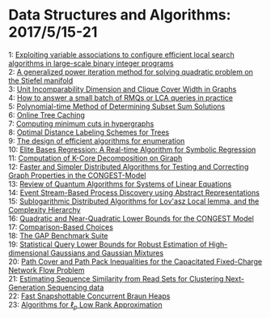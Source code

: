 # Data Structures and Algorithms: 2017/5/15-21  
1: [Exploiting variable associations to configure efficient local search  algorithms in large-scale binary integer programs](https://doi.org/10.48550/arXiv.1604.08448)  
2: [A generalized power iteration method for solving quadratic problem on  the Stiefel manifold](https://doi.org/10.48550/arXiv.1701.00381)  
3: [Unit Incomparability Dimension and Clique Cover Width in Graphs](https://doi.org/10.48550/arXiv.1705.04395)  
4: [How to answer a small batch of RMQs or LCA queries in practice](https://doi.org/10.48550/arXiv.1705.04589)  
5: [Polynomial-time Method of Determining Subset Sum Solutions](https://doi.org/10.48550/arXiv.1412.5149)  
6: [Online Tree Caching](https://doi.org/10.48550/arXiv.1602.08563)  
7: [Computing minimum cuts in hypergraphs](https://doi.org/10.48550/arXiv.1607.08682)  
8: [Optimal Distance Labeling Schemes for Trees](https://doi.org/10.48550/arXiv.1608.00212)  
9: [The design of efficient algorithms for enumeration](https://doi.org/10.48550/arXiv.1610.09806)  
10: [Elite Bases Regression: A Real-time Algorithm for Symbolic Regression](https://doi.org/10.48550/arXiv.1704.07313)  
11: [Computation of K-Core Decomposition on Giraph](https://doi.org/10.48550/arXiv.1705.03603)  
12: [Faster and Simpler Distributed Algorithms for Testing and Correcting  Graph Properties in the CONGEST-Model](https://doi.org/10.48550/arXiv.1705.04898)  
13: [Review of Quantum Algorithms for Systems of Linear Equations](https://doi.org/10.48550/arXiv.1501.00008)  
14: [Event Stream-Based Process Discovery using Abstract Representations](https://doi.org/10.48550/arXiv.1704.08101)  
15: [Sublogarithmic Distributed Algorithms for Lov\'asz Local lemma, and the  Complexity Hierarchy](https://doi.org/10.48550/arXiv.1705.04840)  
16: [Quadratic and Near-Quadratic Lower Bounds for the CONGEST Model](https://doi.org/10.48550/arXiv.1705.05646)  
17: [Comparison-Based Choices](https://doi.org/10.48550/arXiv.1705.05735)  
18: [The GAP Benchmark Suite](https://doi.org/10.48550/arXiv.1508.03619)  
19: [Statistical Query Lower Bounds for Robust Estimation of High-dimensional  Gaussians and Gaussian Mixtures](https://doi.org/10.48550/arXiv.1611.03473)  
20: [Path Cover and Path Pack Inequalities for the Capacitated Fixed-Charge  Network Flow Problem](https://doi.org/10.48550/arXiv.1705.05920)  
21: [Estimating Sequence Similarity from Read Sets for Clustering  Next-Generation Sequencing data](https://doi.org/10.48550/arXiv.1705.06125)  
22: [Fast Snapshottable Concurrent Braun Heaps](https://doi.org/10.48550/arXiv.1705.06271)  
23: [Algorithms for $\ell_p$ Low Rank Approximation](https://doi.org/10.48550/arXiv.1705.06730)  